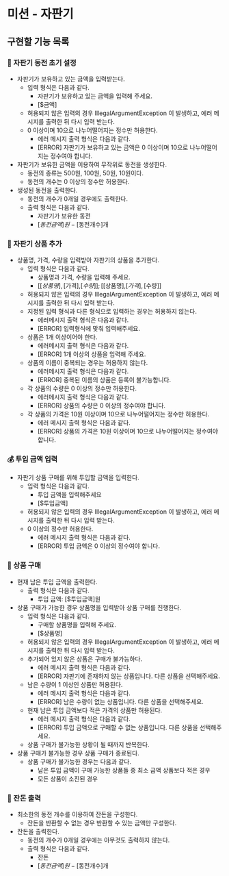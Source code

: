 # 미션 - 자판기

## 구현할 기능 목록

### 👛 자판기 동전 초기 설정

- 자판기가 보유하고 있는 금액을 입력받는다.
    * 입력 형식은 다음과 같다.
        * 자판기가 보유하고 있는 금액을 입력해 주세요.
        * [$금액]
    * 허용되지 않은 입력의 경우 IllegalArgumentException 이 발생하고, 에러 메시지를 출력한 뒤 다시 입력 받는다.
    * 0 이상이며 10으로 나누어떨어지는 정수만 허용한다.
        * 에러 메시지 출력 형식은 다음과 같다.
        * [ERROR] 자판기가 보유하고 있는 금액은 0 이상이며 10으로 나누어떨어지는 정수여야 합니다.
- 자판기가 보유한 금액을 이용하여 무작위로 동전을 생성한다.
    * 동전의 종류는 500원, 100원, 50원, 10원이다.
    * 동전의 개수는 0 이상의 정수만 허용한다.
- 생성된 동전을 출력한다.
    * 동전의 개수가 0개일 경우에도 출력한다.
    * 출력 형식은 다음과 같다.
        * 자판기가 보유한 동전
        * [$동전금액]원 - [$동전개수]개

### 🎁 자판기 상품 추가

- 상품명, 가격, 수량을 입력받아 자판기의 상품을 추가한다.
    * 입력 형식은 다음과 같다.
        * 상품명과 가격, 수량을 입력해 주세요.
        * [[$상품명],[$가격],[$수량]];[[$상품명],[$가격],[$수량]]
    * 허용되지 않은 입력의 경우 IllegalArgumentException 이 발생하고, 에러 메시지를 출력한 뒤 다시 입력 받는다.
    * 지정된 입력 형식과 다른 형식으로 입력하는 경우는 허용하지 않는다.
        * 에러메시지 출력 형식은 다음과 같다.
        * [ERROR] 입력형식에 맞춰 입력해주세요.
    * 상품은 1개 이상이어야 한다.
        * 에러메시지 출력 형식은 다음과 같다.
        * [ERROR] 1개 이상의 상품을 입력해 주세요.
    * 상품의 이름이 중복되는 경우는 허용하지 않는다.
        * 에러메시지 출력 형식은 다음과 같다.
        * [ERROR] 중복된 이름의 상품은 등록이 불가능합니다.
    * 각 상품의 수량은 0 이상의 정수만 허용한다.
        * 에러메시지 출력 형식은 다음과 같다.
        * [ERROR] 상품의 수량은 0 이상의 정수여야 합니다.
    * 각 상품의 가격은 10원 이상이며 10으로 나누어떨어지는 정수만 허용한다.
        * 에러 메시지 출력 형식은 다음과 같다.
        * [ERROR] 상품의 가격은 10원 이상이며 10으로 나누어떨어지는 정수여야 합니다.

### 💰 투입 금액 입력

- 자판기 상품 구매를 위해 투입할 금액을 입력한다.
    * 입력 형식은 다음과 같다.
        * 투입 금액을 입력해주세요
        * [$투입금액]
    * 허용되지 않은 입력의 경우 IllegalArgumentException 이 발생하고, 에러 메시지를 출력한 뒤 다시 입력 받는다.
    * 0 이상의 정수만 허용한다.
        * 에러 메시지 출력 형식은 다음과 같다.
        * [ERROR] 투입 금액은 0 이상의 정수여야 합니다.

### 🛒 상품 구매

- 현재 남은 투입 금액을 출력한다.
    * 출력 형식은 다음과 같다.
        * 투입 금액: [$투입금액]원
- 상품 구매가 가능한 경우 상품명을 입력받아 상품 구매를 진행한다.
    * 입력 형식은 다음과 같다.
        * 구매할 상품명을 입력해 주세요.
        * [$상품명]
    * 허용되지 않은 입력의 경우 IllegalArgumentException 이 발생하고, 에러 메시지를 출력한 뒤 다시 입력 받는다.
    * 추가되어 있지 않은 상품은 구매가 불가능하다.
        * 에러 메시지 출력 형식은 다음과 같다.
        * [ERROR] 자판기에 존재하지 않는 상품입니다. 다른 상품을 선택해주세요.
    * 남은 수량이 1 이상인 상품만 허용된다.
        * 에러 메시지 출력 형식은 다음과 같다.
        * [ERROR] 남은 수량이 없는 상품입니다. 다른 상품을 선택해주세요.
    * 현재 남은 투입 금액보다 적은 가격의 상품만 허용된다.
        * 에러 메시지 출력 형식은 다음과 같다.
        * [ERROR] 투입 금액으로 구매할 수 없는 상품입니다. 다른 상품을 선택해주세요.
    * 상품 구매가 불가능한 상황이 될 때까지 반복한다.
- 상품 구매가 불가능한 경우 상품 구매가 종료된다.
    * 상품 구매가 불가능한 경우는 다음과 같다.
        * 남은 투입 금액이 구매 가능한 상품들 중 최소 금액 상품보다 적은 경우
        * 모든 상품이 소진된 경우

### 💸 잔돈 출력

- 최소한의 동전 개수를 이용하여 잔돈을 구성한다.
    * 잔돈을 반환할 수 없는 경우 반환할 수 있는 금액만 구성한다.
- 잔돈을 출력한다.
    * 동전의 개수가 0개일 경우에는 아무것도 출력하지 않는다.
    * 출력 형식은 다음과 같다.
        * 잔돈
        * [$동전금액]원 - [$동전개수]개